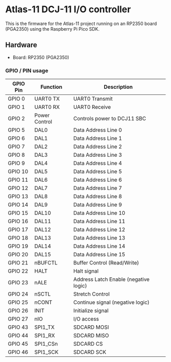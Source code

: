 # Atlas-11 DCJ-11 I/O controller

This is the firmware for the Atlas-11 project running on an RP2350 board (PGA2350) using the Raspberry Pi Pico SDK.

## Hardware

- Board: RP2350 (PGA2350)

### GPIO / PIN usage

| GPIO Pin | Function | Description |
|----------|----------|-------------|
| GPIO 0   | UART0 TX | UART0 Transmit |
| GPIO 1   | UART0 RX | UART0 Receive |
| GPIO 2   | Power Control | Controls power to DCJ11 SBC |
| GPIO 5   | DAL0 | Data Address Line 0 |
| GPIO 6   | DAL1 | Data Address Line 1 |
| GPIO 7   | DAL2 | Data Address Line 2 |
| GPIO 8   | DAL3 | Data Address Line 3 |
| GPIO 9   | DAL4 | Data Address Line 4 |
| GPIO 10  | DAL5 | Data Address Line 5 |
| GPIO 11  | DAL6 | Data Address Line 6 |
| GPIO 12  | DAL7 | Data Address Line 7 |
| GPIO 13  | DAL8 | Data Address Line 8 |
| GPIO 14  | DAL9 | Data Address Line 9 |
| GPIO 15  | DAL10 | Data Address Line 10 |
| GPIO 16  | DAL11 | Data Address Line 11 |
| GPIO 17  | DAL12 | Data Address Line 12 |
| GPIO 18  | DAL13 | Data Address Line 13 |
| GPIO 19  | DAL14 | Data Address Line 14 |
| GPIO 20  | DAL15 | Data Address Line 15 |
| GPIO 21  | nBUFCTL | Buffer Control (Read/Write) |
| GPIO 22  | HALT | Halt signal |
| GPIO 23  | nALE | Address Latch Enable (negative logic) |
| GPIO 24  | nSCTL | Stretch Control |
| GPIO 25  | nCONT | Continue signal (negative logic) |
| GPIO 26  | INIT | Initialize signal |
| GPIO 27  | nIO | I/O access |
| GPIO 43 | SPI1_TX | SDCARD MOSI |
| GPIO 44 | SPI1_RX | SDCARD MISO |
| GPIO 45 | SPI1_CSn | SDCARD CS |
| GPIO 46 | SPI1_SCK | SDCARD SCK |
